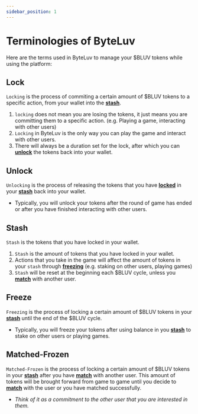 ```yaml
---
sidebar_position: 1
---
```


# Terminologies of ByteLuv

Here are the terms used in ByteLuv to manage your $BLUV tokens while using the platform:

## Lock

`Locking` is the process of commiting a certain amount of $BLUV tokens to a specific action, from your wallet into the **[stash](#stash)**.
1. `locking` does not mean you are losing the tokens, it just means you are committing them to a specific action. (e.g. Playing a game, interacting with other users)
2. `Locking` in ByteLuv is the only way you can play the game and interact with other users.
3. There will always be a duration set for the lock, after which you can **[unlock](#unlock)** the tokens back into your wallet.

## Unlock

`Unlocking` is the process of releasing the tokens that you have **[locked](#lock)** in your **[stash](#stash)** back into your wallet.
- Typically, you will unlock your tokens after the round of game has ended or after you have finished interacting with other users.

## Stash

`Stash` is the tokens that you have locked in your wallet.
1. `Stash` is the amount of tokens that you have locked in your wallet.
2. Actions that you take in the game will affect the amount of tokens in your `stash` through **[freezing](#freeze)**  (e.g. staking on other users, playing games)
3. `Stash` will be reset at the beginning each \$BLUV cycle, unless you **[match](byteluv-match)** with another user.

## Freeze

`Freezing` is the process of locking a certain amount of $BLUV tokens in your **[stash](#stash)** until the end of the \$BLUV cycle.
- Typically, you will freeze your tokens after using balance in you **[stash](#stash)** to stake on other users or playing games.

## Matched-Frozen

`Matched-Frozen` is the process of locking a certain amount of $BLUV tokens in your **[stash](#stash)** after you have **[match](byteluv-match)** with another user. This amount of tokens will be brought forward from game to game until you decide to **[match](./byteluv-match)** with the user or you have matched successfully.
- *Think of it as a commitment to the other user that you are interested in them.*
